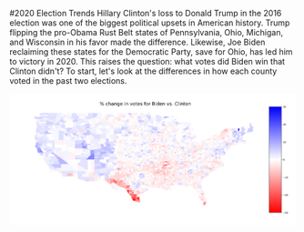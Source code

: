 #2020 Election Trends
Hillary Clinton's loss to Donald Trump in the 2016 election was one of the biggest political upsets in American history. Trump flipping the pro-Obama Rust Belt states of Pennsylvania, Ohio, Michigan, and Wisconsin in his favor made the difference. Likewise, Joe Biden reclaiming these states for the Democratic Party, save for Ohio, has led him to victory in 2020. This raises the question: what votes did Biden win that Clinton didn't? To start, let's look at the differences in how each county voted in the past two elections.

![](us_ddiff%.png)  

